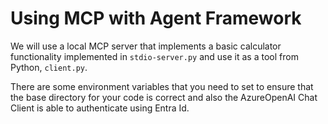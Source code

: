 # Using MCP with Agent Framework

We will use a local MCP server that implements a basic calculator functionality implemented in `stdio-server.py` and use it as a tool from Python, `client.py`.

There are some environment variables that you need to set to ensure that the base directory for your code is correct and also the AzureOpenAI Chat Client is able to authenticate using Entra Id.

